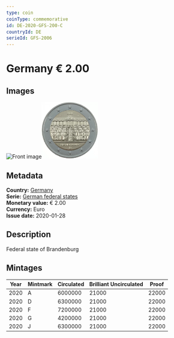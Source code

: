 ```yaml
---
type: coin
coinType: commemorative
id: DE-2020-GFS-200-C
countryId: DE
serieId: GFS-2006
---
```


# Germany € 2.00

## Images

<img src="../../Images/common-2007-200.webp" height="150" alt="Front image"><img src="Images/DE-2020-200.webp" height="150" alt="Back image">

## Metadata

**Country:** [Germany](../../Countries/Germany/index.md)\
**Serie:** [German federal states](index.md)\
**Monetary value:** € 2.00\
**Currency:** Euro\
**Issue date:** 2020-01-28

## Description

Federal state of Brandenburg

## Mintages

| Year | Mintmark | Circulated | Brilliant Uncirculated | Proof |
| ---- | -------- | ---------- | ---------------------- | ----- |
| 2020 | A        | 6000000    | 21000                  | 22000 |
| 2020 | D        | 6300000    | 21000                  | 22000 |
| 2020 | F        | 7200000    | 21000                  | 22000 |
| 2020 | G        | 4200000    | 21000                  | 22000 |
| 2020 | J        | 6300000    | 21000                  | 22000 |
